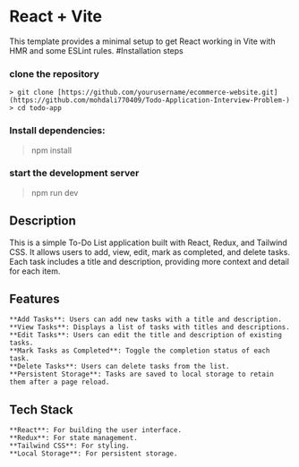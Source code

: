 # React + Vite

This template provides a minimal setup to get React working in Vite with HMR and some ESLint rules.
#Installation steps

### clone the repository
```
> git clone [https://github.com/yourusername/ecommerce-website.git](https://github.com/mohdali770409/Todo-Application-Interview-Problem-)
> cd todo-app
```
### Install dependencies:
> npm install

### start the development server
> npm run dev

## Description
This is a simple To-Do List application built with React, Redux, and Tailwind CSS. It allows users to add, view, edit, mark as completed, and delete tasks. Each task includes a title and description, providing more context and detail for each item.



## Features
```
**Add Tasks**: Users can add new tasks with a title and description.
**View Tasks**: Displays a list of tasks with titles and descriptions.
**Edit Tasks**: Users can edit the title and description of existing tasks.
**Mark Tasks as Completed**: Toggle the completion status of each task.
**Delete Tasks**: Users can delete tasks from the list.
**Persistent Storage**: Tasks are saved to local storage to retain them after a page reload.
```
## Tech Stack
```
**React**: For building the user interface.
**Redux**: For state management.
**Tailwind CSS**: For styling.
**Local Storage**: For persistent storage.
```
